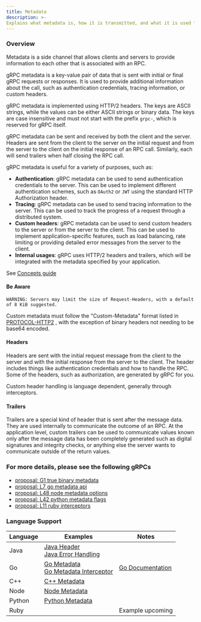 ```yaml
---
title: Metadata
description: >-
Explains what metadata is, how it is transmitted, and what it is used for.
---
```


### Overview

Metadata is a side channel that allows clients and servers to provide
information to each other that is associated with an RPC.

gRPC metadata is a key-value pair of data that is sent with initial or final
gRPC requests or responses. It is used to provide additional information about
the call, such as authentication credentials, tracing information, or custom
headers.

gRPC metadata is implemented using HTTP/2 headers. The keys are ASCII
strings, while the values can be either ASCII strings or binary data. The keys
are case insensitive
and must not start with the prefix `grpc-`, which is reserved for gRPC itself.

gRPC metadata can be sent and received by both the client and the server.
Headers are sent from the client to the server on the initial request and from
the server to the client on the initial response of an RPC call. Similarly,
each will send trailers when half closing the RPC call.

gRPC metadata is useful for a variety of purposes, such as:

* **Authentication**: gRPC metadata can be used to send authentication
  credentials to the server.
  This can be used to implement different authentication schemes, such as `OAuth2`
  or `JWT` using the standard HTTP Authorization header.
* **Tracing**: gRPC metadata can be used to send tracing information to the
  server.
  This can be used to track the progress of a request through a distributed
  system.
* **Custom headers**: gRPC metadata can be used to send custom headers to the
  server or from the server to the client.
  This can be used to implement application-specific features, such as load
  balancing, rate limiting or providing detailed error messages from the server
  to the client.
* **Internal usages**: gRPC uses HTTP/2 headers and trailers, which will be
  integrated with the metadata specified by your application.

See [Concepts guide](https://grpc.io/docs/guides/concepts.html#metadata)

#### Be Aware

```
WARNING: Servers may limit the size of Request-Headers, with a default of 8 KiB suggested.
```

Custom metadata must follow the "Custom-Metadata" format listed in
[PROTOCOL-HTTP2](https://github.com/grpc/grpc/blob/master/doc/PROTOCOL-HTTP2.md)
, with the exception of binary headers not needing to be base64 encoded.

#### Headers

Headers are sent with the initial request message from the client to the server
and with the initial response from the server to the client. The header includes
things like authentication credentials and how to handle the RPC.
Some of the headers, such as authorization, are generated by gRPC for you.

Custom header handling is language dependent, generally through interceptors.

#### Trailers

Trailers are a special kind of header that is sent after the message data. They
are used internally to communicate the outcome of an RPC. At the application
level, custom trailers can be used to communicate
values known only after the message data has been completely generated such as
digital signatures and integrity checks, or anything else the server wants to
communicate outside of the return values.

### For more details, please see the following gRPCs

* [proposal: G1 true binary metadata][proposal G1]
* [proposal: L7 go metadata api][proposal L7]
* [proposal: L48 node metadata options][proposal L48]
* [proposal: L42 python metadata flags][proposal L42]
* [proposal: L11 ruby interceptors][proposal L11]

### Language Support

| Language | Examples                                   | Notes              |
|----------|--------------------------------------------|--------------------|
| Java     | [Java Header]<br>[Java Error Handling]     |                    |
| Go       | [Go Metadata]<br>[Go Metadata Interceptor] | [Go Documentation] |
| C++      | [C++ Metadata]                             |                    |
| Node     | [Node Metadata]                            |                    |
| Python   | [Python Metadata]                          |                    |
| Ruby     |                                            | Example upcoming   |

[proposal L7]: https://github.com/grpc/proposal/blob/7c05212d14f4abef5f74f71695f95ba8dd3f7dd3/L7-go-metadata-api.md

[proposal G1]: https://github.com/grpc/proposal/blob/7c05212d14f4abef5f74f71695f95ba8dd3f7dd3/G1-true-binary-metadata.md

[proposal L48]: https://github.com/grpc/proposal/blob/7c05212d14f4abef5f74f71695f95ba8dd3f7dd3/L48-node-metadata-options.md

[proposal L42]: https://github.com/grpc/proposal/blob/7c05212d14f4abef5f74f71695f95ba8dd3f7dd3/L42-python-metadata-flags.md

[proposal L11]: https://github.com/grpc/proposal/blob/7c05212d14f4abef5f74f71695f95ba8dd3f7dd3/L11-ruby-interceptors.md

[Java Header]: https://github.com/grpc/grpc-java/tree/master/examples/src/main/java/io/grpc/examples/header

[Java Error Handling]: https://github.com/grpc/grpc-java/tree/master/examples/src/main/java/io/grpc/examples/errorhandling

[Node Metadata]: https://github.com/grpc/grpc-node/tree/master/examples/metadata

[Go Metadata]: https://github.com/grpc/grpc-go/tree/master/examples/features/metadata

[Go Metadata interceptor]: https://github.com/grpc/grpc-go/tree/master/examples/features/metadata_interceptor

[C++ Metadata]: https://github.com/grpc/grpc/tree/master/examples/cpp/metadata

[Python Metadata]: https://github.com/grpc/grpc/tree/master/examples/python/metadata

[Go Documentation]: https://github.com/grpc/grpc-go/blob/master/Documentation/grpc-metadata.md